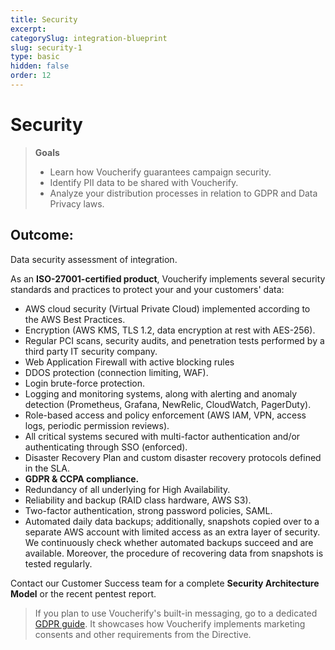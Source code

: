 ```yaml
---
title: Security
excerpt:
categorySlug: integration-blueprint
slug: security-1
type: basic
hidden: false
order: 12
---
```


# Security

> **Goals**
> * Learn how Voucherify guarantees campaign security.
> * Identify PII data to be shared with Voucherify.
> * Analyze your distribution processes in relation to GDPR and Data Privacy laws. 				

## Outcome:

Data security assessment of integration.


As an **ISO-27001-certified product**, Voucherify implements several security standards and practices to protect your and your customers' data:

* AWS cloud security (Virtual Private Cloud) implemented according to the AWS Best Practices.
* Encryption (AWS KMS, TLS 1.2, data encryption at rest with AES-256).
* Regular PCI scans, security audits, and penetration tests performed by a third party IT security company.
* Web Application Firewall with active blocking rules
* DDOS protection (connection limiting, WAF).
* Login brute-force protection.
* Logging and monitoring systems, along with alerting and anomaly detection (Prometheus, Grafana, NewRelic, CloudWatch, PagerDuty).
* Role-based access and policy enforcement (AWS IAM, VPN, access logs, periodic permission reviews).
* All critical systems secured with multi-factor authentication and/or authenticating through SSO (enforced).
* Disaster Recovery Plan and custom disaster recovery protocols defined in the SLA. 
* **GDPR & CCPA compliance.**
* Redundancy of all underlying for High Availability.
* Reliability and backup (RAID class hardware, AWS S3).
* Two-factor authentication, strong password policies, SAML.
* Automated daily data backups; additionally, snapshots copied over to a separate AWS account with limited access as an extra layer of security. We continuously check whether automated backups succeed and are available. Moreover, the procedure of recovering data from snapshots is tested regularly. 

Contact our Customer Success team for a complete **Security Architecture Model** or the recent pentest report.

> 
>
> If you plan to use Voucherify's built-in messaging, go to a dedicated [GDPR guide](https://support.voucherify.io/article/125-security-data-protection). It showcases how Voucherify implements marketing consents and other requirements from the Directive.
